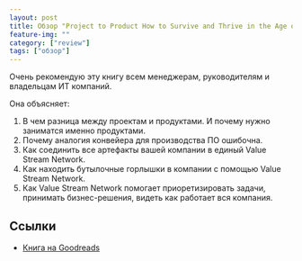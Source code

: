 ```yaml
---
layout: post
title: Обзор "Project to Product How to Survive and Thrive in the Age of Digital Disruption with the Flow Framework"
feature-img: ""
category: ["review"]
tags: ["обзор"]
---
```


Очень рекомендую эту книгу всем менеджерам, руководителям и владельцам ИТ компаний.

Она объясняет:

1. В чем разница между проектам и продуктами. И почему нужно заниматся именно продуктами.
2. Почему аналогия конвейера для производства ПО ошибочна.
3. Как соединить все артефакты вашей компании в единый Value Stream Network.
4. Как находить бутылочные горлышки в компании с помощью Value Stream Network.
5. Как Value Stream Network помогает приоретизировать задачи, принимать бизнес-решения, видеть как работает вся компания.

## Ссылки

* [Книга на Goodreads](https://www.goodreads.com/book/show/40679042-project-to-product)